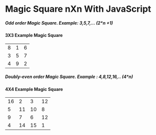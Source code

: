 # Magic Square nXn With JavaScript

##### Odd order Magic Square. Example: 3,5,7,… (2*n +1)

#### 3X3 Example Magic Square

| | | | 
| - |- | -| 
| 8 | 1 | 6 |
| 3| 5 |7 |
| 4 | 9 | 2|





##### Doubly-even order Magic Square. Example : 4,8,12,16,.. (4*n)
  
  
#### 4X4 Example Magic Square


| | | | |
| - |- | -| -|
| 16 | 2 | 3 | 12 |
| 5| 11 |10 | 8 |
| 9 | 7 | 6| 12 |
| 4 | 14 | 15| 1 |



